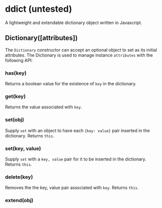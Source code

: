 ddict (untested)
=====

A lightweight and extendable dictionary object written in Javascript.

Dictionary([attributes])
---
The `Dictionary` constructor can accept an optional object to set as its initial attributes. The Dictionary is used to manage instance `attributes` with the following API:

### has(key)
  Returns a boolean value for the existence of `key` in the dictionary.
  
### get(key)
  Returns the value associated with `key`.
  
### set(obj) 
  Supply `set` with an object to have each `{key: value}` pair inserted in the dictionary. Returns `this`.
  
### set(key, value)
  Supply `set` with a `key, value` pair for it to be inserted in the dictionary. Returns `this`.
  
### delete(key)
  Removes the the key, value pair associated with `key`. Returns `this`.
	
### extend(obj)
